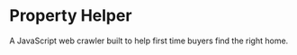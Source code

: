 # **Property Helper**

A JavaScript web crawler built to help first time buyers find the right home.